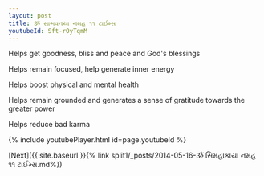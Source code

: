 ```yaml
---
layout: post
title: ૐ સાભવનયા નમહ ૧૧ ટાઈમ્સ
youtubeId: Sft-rOyTqmM
---
```

 
 
Helps get goodness, bliss and peace and God's blessings
 
Helps remain focused, help generate inner energy 
 
Helps boost physical and mental health 
 
Helps remain grounded and generates a sense of gratitude towards the greater power 
 
Helps reduce bad karma
 
 
 
 


{% include youtubePlayer.html id=page.youtubeId %}
 
[Next]({{ site.baseurl }}{% link  split1/_posts/2014-05-16-ૐ સિમહાકાયા નમહ ૧૧ ટાઈમ્સ.md%})
 
